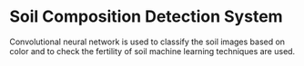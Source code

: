 # Soil Composition Detection System
Convolutional neural network is used to classify the soil images based on color and to check the fertility of soil machine learning techniques are used.
